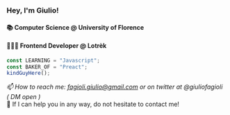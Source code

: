 ### Hey, I'm Giulio!

#### 📚 Computer Science @ University of Florence 
#### 👨🏽‍💻 Frontend Developer @ Lotrèk 

```javascript
const LEARNING = "Javascript";
const BAKER_OF = "Preact";
kindGuyHere();
``` 

*📫 How to reach me: fagioli.giulio@gmail.com or on twitter at @giuliofagioli ( DM open )*<br>
📨 If I can help you in any way, do not hesitate to contact me!

<!--
**Remeic/Remeic** is a ✨ _special_ ✨ repository because its `README.md` (this file) appears on your GitHub profile.

Here are some ideas to get you started:

- 🔭 I’m currently working on ...
- 🌱 I’m currently learning ...
- 👯 I’m looking to collaborate on ...
- 🤔 I’m looking for help with ...
- 💬 Ask me about ...
- 📫 How to reach me: ...
- 😄 Pronouns: ...
- ⚡ Fun fact: ...
-->
